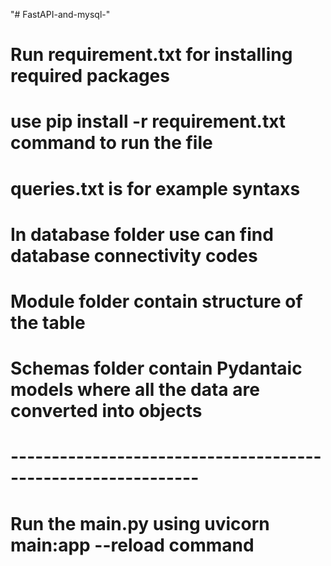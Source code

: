 "# FastAPI-and-mysql-" 
# Run requirement.txt for installing required packages
# use pip install -r requirement.txt command to run the file

# queries.txt is for example syntaxs

# In database folder use can find database connectivity codes

# Module folder contain structure of the table

# Schemas folder contain Pydantaic models where all the data are converted into objects

# ------------------------------------------------------------- #

# Run the main.py using uvicorn main:app --reload command